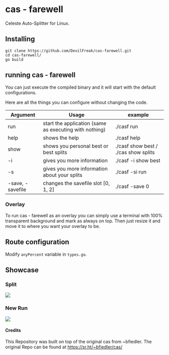 # cas - farewell

Celeste Auto-Splitter for Linux.

## Installing

```
git clone https://github.com/DevilFreak/cas-farewell.git
cd cas-farewell/
go build
```

## running cas - farewell

You can just execute the compiled binary and it will start with the default configurations.

Here are all the things you can configure without changing the code.

| Argument | Usage                                 | example |
| -------- | ------------------------------------- | ------- |
| run      | start the application (same as executing with nothing)| ./casf run       |
| help     | shows the help                                      | ./casf help       |
| show     | shows you personal best or best splits              | ./casf show best / ./cas show splits    |
| -i       | gives you more information                          | ./casf -i show best    |
| -s       | gives you more information about your splits        | ./casf -si run    |
| -save, -savefile| changes the savefile slot [0, 1, 2]       | ./casf -save 0    |

### Overlay

To run cas - farewell as an overlay you can simply use a terminal with 100% transparent background and mark as always on top. Then just resize it and move it to where you want your overlay to be.

## Route configuration

Modify `anyPercent` variable in `types.go`.

## Showcase

### Split

![](example/split.gif)

### New Run

![](example/autodelete.gif)


#### Credits

This Repository was built on top of the original cas from ~bfiedler.
The original Repo can be found at https://sr.ht/~bfiedler/cas/
